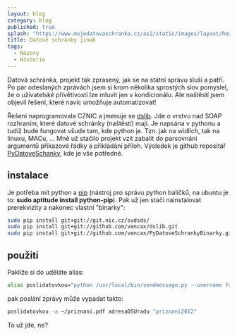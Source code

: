```yaml
---
layout: blog
category: blog
published: true
splash: "https://www.mojedatovaschranka.cz/as2/static/images/layout/header-bg.png"
title: Datové schránky jinak
tags:
  - Názory
  - Historie
---
```


Datová schránka, projekt tak zprasený, jak se na státní správu sluší a patří.
Po pár odeslaných zprávách jsem si krom několika sprostých slov pomyslel,
že o uživatelské přívětivosti lze mluvit jen v kondicionálu.
Ale naštěstí jsem objevil řešení, které navíc umožňuje automatizovat!

Řešení naprogramovala CZNIC a jmenuje se [dslib](https://redmine.labs.nic.cz/projects/dslib).
Jde o vrstvu nad SOAP rozhraním, které datové schránky (naštěstí) mají.
Je napsána v pythonu a tudíž bude fungovat všude tam, kde python je.
Tzn. jak na widlích, tak na linuxu, MACu, ...
Mně už stačilo projekt vzít zabalit do parsovnání argumentů příkazové řádky a přikládání příloh.
Výsledek je github repositář [PyDatoveSchanky](https://github.com/vencax/PyDatoveSchrankyBinarky), kde je vše potředné.

## instalace
Je potřeba mít python a [pip](https://pypi.python.org/pypi/pip) (nástroj pro správu python balíčků, na ubuntu je to: __sudo aptitude install python-pip__).
Pak už jen stačí nainstalovat prerekvizity a nakonec vlastní "binarky":

```bash
sudo pip install git+git://git.nic.cz/sudsds/
sudo pip install git+git://github.com/vencax/dslib.git
sudo pip install git+git://github.com/vencax/PyDatoveSchrankyBinarky.git
```

## použití
Pakliže si do uděláte alias:

```bash
alias poslidatovkou="python /usr/local/bin/sendmessage.py --username fdsjkfs --pwd mojetajneheslo"
```

pak poslání zprávy může vypadat takto:
```bash
poslidatovkou -a ~/priznani.pdf adresaDSUradu "priznani2012"
```
To už jde, ne?
